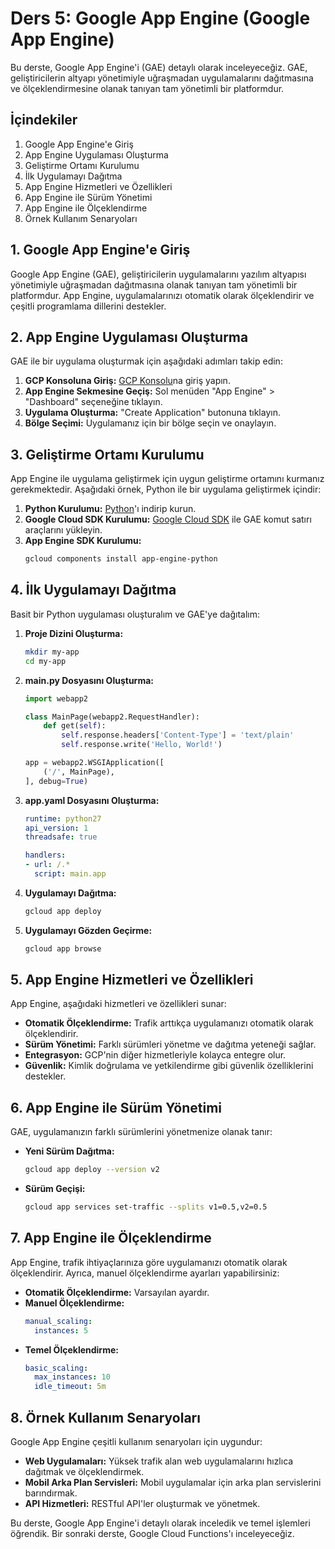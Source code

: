 # Ders 5: Google App Engine (Google App Engine)

Bu derste, Google App Engine'i (GAE) detaylı olarak inceleyeceğiz. GAE, geliştiricilerin altyapı yönetimiyle uğraşmadan uygulamalarını dağıtmasına ve ölçeklendirmesine olanak tanıyan tam yönetimli bir platformdur.

## İçindekiler

1. Google App Engine'e Giriş
2. App Engine Uygulaması Oluşturma
3. Geliştirme Ortamı Kurulumu
4. İlk Uygulamayı Dağıtma
5. App Engine Hizmetleri ve Özellikleri
6. App Engine ile Sürüm Yönetimi
7. App Engine ile Ölçeklendirme
8. Örnek Kullanım Senaryoları

## 1. Google App Engine'e Giriş

Google App Engine (GAE), geliştiricilerin uygulamalarını yazılım altyapısı yönetimiyle uğraşmadan dağıtmasına olanak tanıyan tam yönetimli bir platformdur. App Engine, uygulamalarınızı otomatik olarak ölçeklendirir ve çeşitli programlama dillerini destekler.

## 2. App Engine Uygulaması Oluşturma

GAE ile bir uygulama oluşturmak için aşağıdaki adımları takip edin:

1. **GCP Konsoluna Giriş:** [GCP Konsolu](https://console.cloud.google.com/)na giriş yapın.
2. **App Engine Sekmesine Geçiş:** Sol menüden "App Engine" > "Dashboard" seçeneğine tıklayın.
3. **Uygulama Oluşturma:** "Create Application" butonuna tıklayın.
4. **Bölge Seçimi:** Uygulamanız için bir bölge seçin ve onaylayın.

## 3. Geliştirme Ortamı Kurulumu

App Engine ile uygulama geliştirmek için uygun geliştirme ortamını kurmanız gerekmektedir. Aşağıdaki örnek, Python ile bir uygulama geliştirmek içindir:

1. **Python Kurulumu:** [Python](https://www.python.org/downloads/)'ı indirip kurun.
2. **Google Cloud SDK Kurulumu:** [Google Cloud SDK](https://cloud.google.com/sdk/docs/install) ile GAE komut satırı araçlarını yükleyin.
3. **App Engine SDK Kurulumu:** 
    ```sh
    gcloud components install app-engine-python
    ```

## 4. İlk Uygulamayı Dağıtma

Basit bir Python uygulaması oluşturalım ve GAE'ye dağıtalım:

1. **Proje Dizini Oluşturma:** 
    ```sh
    mkdir my-app
    cd my-app
    ```
2. **main.py Dosyasını Oluşturma:**
    ```python
    import webapp2

    class MainPage(webapp2.RequestHandler):
        def get(self):
            self.response.headers['Content-Type'] = 'text/plain'
            self.response.write('Hello, World!')

    app = webapp2.WSGIApplication([
        ('/', MainPage),
    ], debug=True)
    ```
3. **app.yaml Dosyasını Oluşturma:**
    ```yaml
    runtime: python27
    api_version: 1
    threadsafe: true

    handlers:
    - url: /.*
      script: main.app
    ```
4. **Uygulamayı Dağıtma:**
    ```sh
    gcloud app deploy
    ```
5. **Uygulamayı Gözden Geçirme:**
    ```sh
    gcloud app browse
    ```

## 5. App Engine Hizmetleri ve Özellikleri

App Engine, aşağıdaki hizmetleri ve özellikleri sunar:

- **Otomatik Ölçeklendirme:** Trafik arttıkça uygulamanızı otomatik olarak ölçeklendirir.
- **Sürüm Yönetimi:** Farklı sürümleri yönetme ve dağıtma yeteneği sağlar.
- **Entegrasyon:** GCP'nin diğer hizmetleriyle kolayca entegre olur.
- **Güvenlik:** Kimlik doğrulama ve yetkilendirme gibi güvenlik özelliklerini destekler.

## 6. App Engine ile Sürüm Yönetimi

GAE, uygulamanızın farklı sürümlerini yönetmenize olanak tanır:

- **Yeni Sürüm Dağıtma:**
    ```sh
    gcloud app deploy --version v2
    ```
- **Sürüm Geçişi:**
    ```sh
    gcloud app services set-traffic --splits v1=0.5,v2=0.5
    ```

## 7. App Engine ile Ölçeklendirme

App Engine, trafik ihtiyaçlarınıza göre uygulamanızı otomatik olarak ölçeklendirir. Ayrıca, manuel ölçeklendirme ayarları yapabilirsiniz:

- **Otomatik Ölçeklendirme:** Varsayılan ayardır.
- **Manuel Ölçeklendirme:**
    ```yaml
    manual_scaling:
      instances: 5
    ```
- **Temel Ölçeklendirme:**
    ```yaml
    basic_scaling:
      max_instances: 10
      idle_timeout: 5m
    ```

## 8. Örnek Kullanım Senaryoları

Google App Engine çeşitli kullanım senaryoları için uygundur:

- **Web Uygulamaları:** Yüksek trafik alan web uygulamalarını hızlıca dağıtmak ve ölçeklendirmek.
- **Mobil Arka Plan Servisleri:** Mobil uygulamalar için arka plan servislerini barındırmak.
- **API Hizmetleri:** RESTful API'ler oluşturmak ve yönetmek.

Bu derste, Google App Engine'i detaylı olarak inceledik ve temel işlemleri öğrendik. Bir sonraki derste, Google Cloud Functions'ı inceleyeceğiz.
